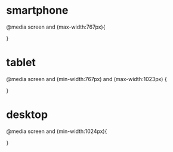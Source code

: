 # smartphone
@media screen and (max-width:767px){

}
# tablet
@media screen and (min-width:767px) and (max-width:1023px) {
    
}
# desktop
@media screen and (min-width:1024px){
    
}